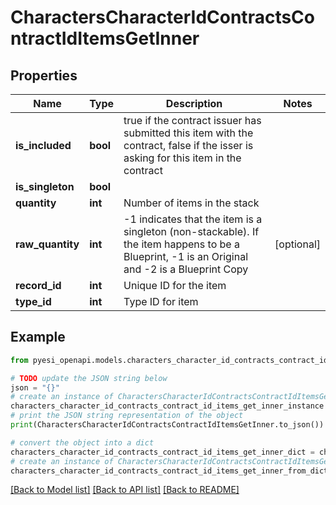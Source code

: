 # CharactersCharacterIdContractsContractIdItemsGetInner


## Properties

Name | Type | Description | Notes
------------ | ------------- | ------------- | -------------
**is_included** | **bool** | true if the contract issuer has submitted this item with the contract, false if the isser is asking for this item in the contract | 
**is_singleton** | **bool** |  | 
**quantity** | **int** | Number of items in the stack | 
**raw_quantity** | **int** | -1 indicates that the item is a singleton (non-stackable). If the item happens to be a Blueprint, -1 is an Original and -2 is a Blueprint Copy | [optional] 
**record_id** | **int** | Unique ID for the item | 
**type_id** | **int** | Type ID for item | 

## Example

```python
from pyesi_openapi.models.characters_character_id_contracts_contract_id_items_get_inner import CharactersCharacterIdContractsContractIdItemsGetInner

# TODO update the JSON string below
json = "{}"
# create an instance of CharactersCharacterIdContractsContractIdItemsGetInner from a JSON string
characters_character_id_contracts_contract_id_items_get_inner_instance = CharactersCharacterIdContractsContractIdItemsGetInner.from_json(json)
# print the JSON string representation of the object
print(CharactersCharacterIdContractsContractIdItemsGetInner.to_json())

# convert the object into a dict
characters_character_id_contracts_contract_id_items_get_inner_dict = characters_character_id_contracts_contract_id_items_get_inner_instance.to_dict()
# create an instance of CharactersCharacterIdContractsContractIdItemsGetInner from a dict
characters_character_id_contracts_contract_id_items_get_inner_from_dict = CharactersCharacterIdContractsContractIdItemsGetInner.from_dict(characters_character_id_contracts_contract_id_items_get_inner_dict)
```
[[Back to Model list]](../README.md#documentation-for-models) [[Back to API list]](../README.md#documentation-for-api-endpoints) [[Back to README]](../README.md)


